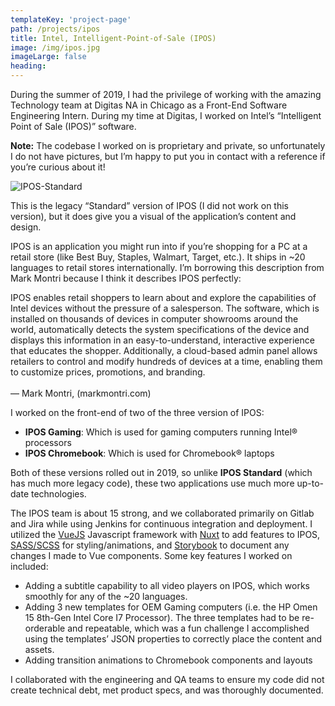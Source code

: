 ```yaml
---
templateKey: 'project-page'
path: /projects/ipos
title: Intel, Intelligent-Point-of-Sale (IPOS)
image: /img/ipos.jpg
imageLarge: false
heading:  
---
```


During the summer of 2019, I had the privilege of working with the amazing Technology team at Digitas NA in Chicago as a Front-End Software Engineering Intern. During my time at Digitas, I worked on Intel’s “Intelligent Point of Sale (IPOS)” software.

**Note:** The codebase I worked on is proprietary and private, so unfortunately I do not have pictures, but I’m happy to put you in contact with a reference if you’re curious about it!


![IPOS-Standard](/img/ipos-standard.jpg)
<div class="subtitle">This is the legacy “Standard” version of IPOS (I did not work on this version), but it does give you a visual of the application’s content and design.</div>


IPOS is an application you might run into if you’re shopping for a PC at a retail store (like Best Buy, Staples, Walmart, Target, etc.). It ships in ~20 languages to retail stores internationally. I’m borrowing this description from Mark Montri because I think it describes IPOS perfectly:

<div class="quote">
IPOS enables retail shoppers to learn about and explore the capabilities of Intel devices without the pressure of a salesperson. The software, which is installed on thousands of devices in computer showrooms around the world, automatically detects the system specifications of the device and displays this information in an easy-to-understand, interactive experience that educates the shopper. Additionally, a cloud-based admin panel allows retailers to control and modify hundreds of devices at a time, enabling them to customize prices, promotions, and branding. <br><br> &mdash;  Mark Montri, (markmontri.com)
</div>

I worked on the front-end of two of the three version of IPOS:

- **IPOS Gaming**: Which is used for gaming computers running Intel® processors
- **IPOS Chromebook**: Which is used for Chromebook® laptops

Both of these versions rolled out in 2019, so unlike **IPOS Standard** (which has much more legacy code), these two applications use much more up-to-date technologies.

The IPOS team is about 15 strong, and we collaborated primarily on Gitlab and Jira while using Jenkins for continuous integration and deployment. I utilized the [VueJS](https://vuejs.org/) Javascript framework with [Nuxt](https://nuxtjs.org/) to add features to IPOS, [SASS/SCSS](https://sass-lang.com/) for styling/animations, and [Storybook](https://storybook.js.org/) to document any changes I made to Vue components. Some key features I worked on included:

- Adding a subtitle capability to all video players on IPOS, which works smoothly for any of the ~20 languages.
- Adding 3 new templates for OEM Gaming computers (i.e. the HP Omen 15 8th-Gen Intel Core I7 Processor). The three templates had to be re-orderable and repeatable, which was a fun challenge I accomplished using the templates’ JSON properties to correctly place the content and assets.
- Adding transition animations to Chromebook components and layouts

I collaborated with the engineering and QA teams to ensure my code did not create technical debt, met product specs, and was thoroughly documented.
